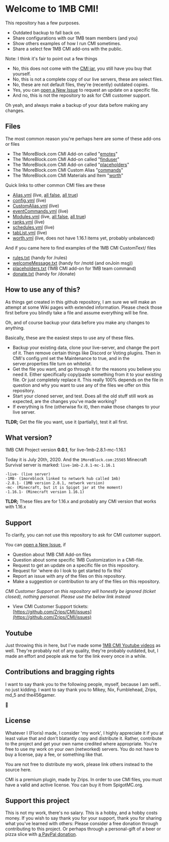 # Welcome to 1MB CMI!

This repository has a few purposes. 

 - Outdated backup to fall back on.
 - Share configurations with our 1MB team members (and you)
 - Show others examples of how I run CMI sometimes.
 - Share a select few 1MB CMI add-ons with the public.

Note: I think it's fair to point out a few things

- No, this does not come with the [CMI jar](https://www.spigotmc.org/resources/3742/), you still have you buy that yourself.
- No, this is not a complete copy of our live servers, these are select files.
- No, these are not default files, they're (recently) outdated copies.
- Yes, you can [open a New Issue](https://github.com/The456gamerDev/CMI/issues) to request an update on a specific file.
- And no, this is not the repository to ask for CMI customer support.

Oh yeah, and always make a backup of your data before making any changes.


## Files

The most common reason you're perhaps here are some of these add-ons or files

- The 1MoreBlock.com CMI Add-on called "[emotes](https://github.com/The456gamerDev/CMI/blob/master/live-1mb-2.8.1-mc-1.16.1/plugins/CMI/1MB-ADDON-emotes.yml)" 
- The 1MoreBlock.com CMI Add-on called "[finduser](https://github.com/The456gamerDev/CMI/blob/master/live-1mb-2.8.1-mc-1.16.1/plugins/CMI/1MB-ADDON-finduser.sh)" 
- The 1MoreBlock.com CMI Add-on called "[placeholders](https://github.com/The456gamerDev/CMI/blob/master/live-1mb-2.8.1-mc-1.16.1/plugins/CMI/CustomText/placeholders.txt)" 
- The 1MoreBlock.com CMI Custom Alias "[commands](https://github.com/The456gamerDev/CMI/blob/master/live-1mb-2.8.1-mc-1.16.1/plugins/CMI/CustomAlias.yml)" 
- The 1MoreBlock.com CMI Materials and Item "[worth](https://github.com/The456gamerDev/CMI/blob/master/live-1mb-2.8.1-mc-1.16.1/plugins/CMI/worth.yml)" 

Quick links to other common CMI files are these

- [Alias.yml](https://github.com/The456gamerDev/CMI/blob/master/live-1mb-2.8.1-mc-1.16.1/plugins/CMI/Alias.yml) (live, [all false](https://github.com/The456gamerDev/CMI/blob/master/live-1mb-2.8.1-mc-1.16.1/plugins/CMI/Alias_false.yml), [all true](https://github.com/The456gamerDev/CMI/blob/master/live-1mb-2.8.1-mc-1.16.1/plugins/CMI/Alias_true.yml))
- [config.yml](https://github.com/The456gamerDev/CMI/blob/master/live-1mb-2.8.1-mc-1.16.1/plugins/CMI/config.yml) (live)
- [CustomAlias.yml](https://github.com/The456gamerDev/CMI/blob/master/live-1mb-2.8.1-mc-1.16.1/plugins/CMI/CustomAlias.yml) (live)
- [eventCommands.yml](https://github.com/The456gamerDev/CMI/blob/master/live-1mb-2.8.1-mc-1.16.1/plugins/CMI/eventCommands.yml) (live)
- [Modules.yml](https://github.com/The456gamerDev/CMI/blob/master/live-1mb-2.8.1-mc-1.16.1/plugins/CMI/Modules.yml) (live, [all false](https://github.com/The456gamerDev/CMI/blob/master/live-1mb-2.8.1-mc-1.16.1/plugins/CMI/Modules_false.yml), [all true](https://github.com/The456gamerDev/CMI/blob/master/live-1mb-2.8.1-mc-1.16.1/plugins/CMI/Modules_true.yml))
- [ranks.yml](https://github.com/The456gamerDev/CMI/blob/master/live-1mb-2.8.1-mc-1.16.1/plugins/CMI/ranks.yml) (live)
- [schedules.yml](https://github.com/The456gamerDev/CMI/blob/master/live-1mb-2.8.1-mc-1.16.1/plugins/CMI/schedules.yml) (live)
- [tabList.yml](https://github.com/The456gamerDev/CMI/blob/master/live-1mb-2.8.1-mc-1.16.1/plugins/CMI/tabList.yml) (live)
- [worth.yml](https://github.com/The456gamerDev/CMI/blob/master/live-1mb-2.8.1-mc-1.16.1/plugins/CMI/worth.yml) (live, does not have 1.16.1 items yet, probably unbalanced)

And if you came here to find examples of the 1MB CMI CustomText/ files

- [rules.txt](https://github.com/The456gamerDev/CMI/blob/master/live-1mb-2.8.1-mc-1.16.1/plugins/CMI/CustomText/rules.txt) (handy for /rules)
- [welcomeMessage.txt](https://github.com/The456gamerDev/CMI/blob/master/live-1mb-2.8.1-mc-1.16.1/plugins/CMI/CustomText/welcomeMessage.txt) (handy for /motd (and onJoin msg)) 
- [placeholders.txt](https://github.com/The456gamerDev/CMI/blob/master/live-1mb-2.8.1-mc-1.16.1/plugins/CMI/CustomText/placeholders.txt) (1MB CMI add-on for 1MB team command)
- [donate.txt](https://github.com/The456gamerDev/CMI/blob/master/live-1mb-2.8.1-mc-1.16.1/plugins/CMI/CustomText/donate.txt) (handy for /donate)

## How to use any of this?

As things get created in this github repository, I am sure we will make an attempt at some Wiki pages with extended information. Please check those first before you blindly take a file and assume everything will be fine.

Oh, and of course backup your data before you make any changes to anything.

Basically, these are the easiest steps to use any of these files.

- Backup your existing data, clone your live-server, and change the port of it. Then remove certain things like Discord or Voting plugins. Then in CMI's config.yml set the Maintenance to true, and in the server.properties file turn on whitelist. 
- Get the file you want, and go through it for the reasons you believe you need it. Either specifically copy/paste something from it to your existing file. Or just completely replace it. This really 100% depends on the file in question and why you want to use any of the files we offer on this repository. 
- Start your cloned server, and test. Does all the old stuff still work as expected, are the changes you've made working?
- If everything is fine (otherwise fix it), then make those changes to your live server.

**TLDR;** Get the file you want, use it (partially), test it all first.

## What version?

1MB CMI Project version **0.0.1**, for live-1mb-2.8.1-mc-1.16.1

Today it is July 20th, 2020. And the `1MoreBlock.com:25565` Minecraft Survival server is marked: `live-1mb-2.8.1-mc-1.16.1`
```
-live- (live server)
-1MB- (1moreblock linked to network hub called 1mb)
-2.8.1- (1MB version 2.8.1, network version)
-mc- (Minecraft, but it is Spigot jar at the moment)
-1.16.1- (Minecraft version 1.16.1)
```
**TLDR;** These files are for 1.16.x and probably any CMI version that works with 1.16.x

## Support

To clarify, you can not use this repository to ask for CMI customer support.

You can [open a New Issue](https://github.com/The456gamerDev/CMI/issues), if

- Question about 1MB CMI Add-on files
- Question about some specific 1MB Customization in a CMI-file.
- Request to get an update on a specific file on this repository.
- Request for 'where do I look to get started to fix this'
- Report an issue with any of the files on this repository.
- Make a suggestion or contribution to any of the files on this repository.

*CMI Customer Support on this repository will honestly be ignored (ticket closed), nothing personal. Please use the below link instead*

- View CMI Customer Support tickets: [https://github.com/Zrips/CMI/issues](https://github.com/Zrips/CMI/issues)

## Youtube

Just throwing this in here, but I've made some [1MB CMI Youtube videos](https://www.youtube.com/playlist?list=PLAgWLDdkOWlq8pnYuzIVAl2doNg1vmDD_) as well. They're probably not of any quality, they're probably outdated, but, I made an effort and people ask me for the link every once in a while.

## Contributions and bragging rights

I want to say thank you to the following people, myself, because I am selfi.. no just kidding. I want to say thank you to Mikey, Nix, Fumblehead, Zrips, md_5 and the456gamer.

:crown:

## License

Whatever I (Floris) made, I consider 'my work', I highly appreciate it if you at least value that and don't blatantly copy and distribute it. Rather, contribute to the project and get your own name credited where appropriate. You're free to use my work on your own (networked) servers. You do not have to buy a license, pay a fee, or something like that. 

You are not free to distribute my work, please link others instead to the source here.

CMI is a premium plugin, made by Zrips. In order to use CMI files, you must have a valid and active license. You can buy it from SpigotMC.org. 


## Support this project

This is not my work, there's no salary. This is a hobby, and a hobby costs money. If you wish to say thank you for your support, thank you for sharing what you've learned with others: Please consider a free donation through contributing to this project. Or perhaps through a personal-gift of a beer or pizza slice with [a PayPal donation](https://www.paypal.me/mrfloris). 